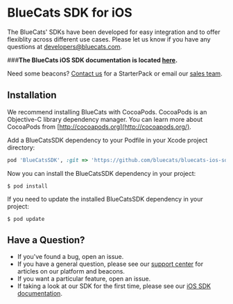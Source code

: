 BlueCats SDK for iOS
================

The BlueCats' SDKs have been developed for easy integration and to offer flexiblity across different use cases.  Please let us know if you have any questions at developers@bluecats.com.

###**The BlueCats iOS SDK documentation is located [here](https://github.com/bluecats/bluecats-ios-sdk/wiki).**

Need some beacons? [Contact us](http://www.bluecats.com/starterpack) for a StarterPack or email our [sales team](mailto:sales@bluecats.com).

## Installation
 
We recommend installing BlueCats with CocoaPods. CocoaPods is an Objective-C library dependency manager. You can learn more about CocoaPods from [http://cocoapods.org](http://cocoapods.org/).

Add a BlueCatsSDK dependency to your Podfile in your Xcode project directory:

```ruby
pod 'BlueCatsSDK', :git => 'https://github.com/bluecats/bluecats-ios-sdk.git'
```

Now you can install the BlueCatsSDK dependency in your project:

```
$ pod install
```
If you need to update the installed BlueCatsSDK dependency in your project:

```
$ pod update
```

## Have a Question?

* If you've found a bug, open an issue.
* If you have a general question, please see our [support center](support.bluecats.com) for articles on our platform and beacons.
* If you want a particular feature, open an issue.
* If taking a look at our SDK for the first time, please see our [iOS SDK documentation](https://github.com/bluecats/bluecats-ios-sdk/wiki).
